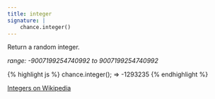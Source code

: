 ```yaml
---
title: integer
signature: |
    chance.integer()
---
```


Return a random integer.

_range: -9007199254740992 to 9007199254740992_

{% highlight js %}
  chance.integer();
  => -1293235
{% endhighlight %}

[Integers on Wikipedia][integer]

[integer]: https://en.wikipedia.org/wiki/Integers
